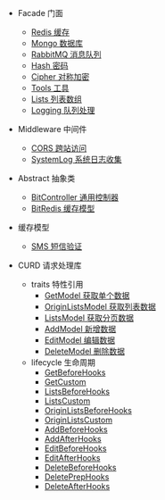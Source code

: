 - Facade 门面
  - [Redis 缓存](facade/redis)
  - [Mongo 数据库](facade/mongo)
  - [RabbitMQ 消息队列](facade/rabbitmq)
  - [Hash 密码](facade/hash)
  - [Cipher 对称加密](facade/cipher)
  - [Tools 工具](facade/tools)
  - [Lists 列表数组](facade/lists)
  - [Logging 队列处理](facade/logging)

- Middleware 中间件
  - [CORS 跨站访问](middleware/cors)
  - [SystemLog 系统日志收集](middleware/system-log)

- Abstract 抽象类
  - [BitController 通用控制器](abstract/bitController)
  - [BitRedis 缓存模型](abstract/bitRedis)

- 缓存模型
  - [SMS 短信验证](redis/sms)

- CURD 请求处理库
  - traits 特性引用
    - [GetModel 获取单个数据](traits/getModel)
    - [OriginListsModel 获取列表数据](traits/originListsModel)
    - [ListsModel 获取分页数据](traits/listsModel)
    - [AddModel 新增数据](traits/addModel)
    - [EditModel 编辑数据](traits/editModel)
    - [DeleteModel 删除数据](traits/deleteModel)
  - lifecycle 生命周期
    - [GetBeforeHooks](lifecycle/getBeforeHooks)
    - [GetCustom](lifecycle/getCustom)
    - [ListsBeforeHooks](lifecycle/listsBeforeHooks)
    - [ListsCustom](lifecycle/listsCustom)
    - [OriginListsBeforeHooks](lifecycle/originListsBeforeHooks)
    - [OriginListsCustom](lifecycle/originListsCustom)
    - [AddBeforeHooks](lifecycle/addBeforeHooks)
    - [AddAfterHooks](lifecycle/addAfterHooks)
    - [EditBeforeHooks](lifecycle/editBeforeHooks)
    - [EditAfterHooks](lifecycle/editAfterHooks)
    - [DeleteBeforeHooks](lifecycle/deleteBeforeHooks)
    - [DeletePrepHooks](lifecycle/deletePrepHooks.md)
    - [DeleteAfterHooks](lifecycle/deleteAfterHooks)